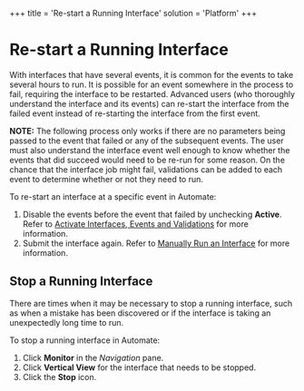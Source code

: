 +++
title = 'Re-start a Running Interface'
solution = 'Platform'
+++

# Re-start a Running Interface

With interfaces that have several events, it is common for the events to
take several hours to run. It is possible for an event somewhere in the
process to fail, requiring the interface to be restarted. Advanced users
(who thoroughly understand the interface and its events) can re-start
the interface from the failed event instead of re-starting the interface
from the first event.

**NOTE:** The following process only works if there are no parameters
being passed to the event that failed or any of the subsequent events.
The user must also understand the interface event well enough to know
whether the events that did succeed would need to be re-run for some
reason. On the chance that the interface job might fail, validations can
be added to each event to determine whether or not they need to run.

To re-start an interface at a specific event in Automate:

1.  Disable the events before the event that failed by unchecking
    **Active**. Refer to [Activate Interfaces, Events and
    Validations](Activate_Interfaces_Events.htm) for more information.
2.  Submit the interface again. Refer to [Manually Run an
    Interface](Schedule_Interfaces.htm#Manually) for more information.

## Stop a Running Interface

There are times when it may be necessary to stop a running interface,
such as when a mistake has been discovered or if the interface is taking
an unexpectedly long time to run.

To stop a running interface in Automate:

1.  Click **Monitor** in the *Navigation* pane.
2.  Click **Vertical View** for the interface that needs to be stopped.
3.  Click the **Stop** icon.
